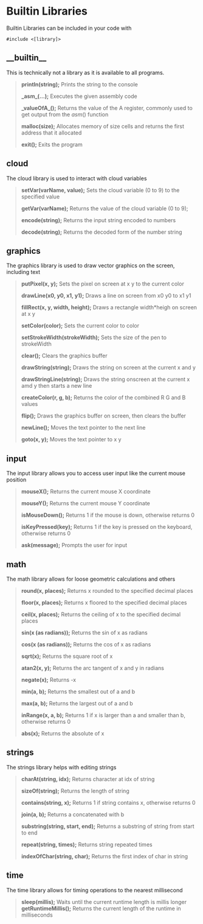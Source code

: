 # Builtin Libraries

Builtin Libraries can be included in your code with

    #include <[library]>

## \_\_builtin__

This is technically not a library as it is available to all programs.

> **println(string);** Prints the string to the console
> 
> **\_asm_(...);** Executes the given assembly code
> 
> **\_valueOfA_();** Returns the value of the A register, commonly used to get output from the _asm_() function
> 
> **malloc(size);** Allocates memory of size cells and returns the first address that it allocated
> 
> **exit();** Exits the program

## cloud

The cloud library is used to interact with cloud variables

> **setVar(varName, value);** Sets the cloud variable \(0 to 9) to the specified value
>
> **getVar(varName);** Returns the value of the cloud variable \(0 to 9);
>
> **encode(string);** Returns the input string encoded to numbers
>
> **decode(string);** Returns the decoded form of the number string

## graphics

The graphics library is used to draw vector graphics on the screen, including text

> **putPixel(x, y);** Sets the pixel on screen at x y to the current color
>
> **drawLine(x0, y0, x1, y1);** Draws a line on screen from x0 y0 to x1 y1
>
> **fillRect(x, y, width, height);** Draws a rectangle width*heigh on screen at x y
>
> **setColor(color);** Sets the current color to color
>
> **setStrokeWidth(strokeWidth);** Sets the size of the pen to strokeWidth
>
> **clear();** Clears the graphics buffer
>
> **drawString(string);** Draws the string on screen at the current x and y
>
> **drawStringLine(string);** Draws the string onscreen at the current x amd y then starts a new line
>
> **createColor(r, g, b);** Returns the color of the combined R G and B values
>
> **flip();** Draws the graphics buffer on screen, then clears the buffer
>
> **newLine();** Moves the text pointer to the next line
>
> **goto(x, y);** Moves the text pointer to x y

## input

The input library allows you to access user input like the current mouse position

> **mouseX();** Returns the current mouse X coordinate
>
> **mouseY();** Returns the current mouse Y coordinate
>
> **isMouseDown();** Returns 1 if the mouse is down, otherwise returns 0
>
> **isKeyPressed(key);** Returns 1 if the key is pressed on the keyboard, otherwise returns 0
>
> **ask(message);** Prompts the user for input

## math

The math library allows for loose geometric calculations and others

> **round(x, places);** Returns x rounded to the specified decimal places
> 
> **floor(x, places);** Returns x floored to the specified decimal places
> 
> **ceil(x, places);** Returns the ceiling of x to the specified decimal places
>
> **sin(x (as radians));** Returns the sin of x as radians
>
> **cos(x (as radians));** Returns the cos of x as radians
>
> **sqrt(x);** Returns the square root of x
>
> **atan2(x, y);** Returns the arc tangent of x and y in radians
>
> **negate(x);** Returns -x
>
> **min(a, b);** Returns the smallest out of a and b
>
> **max(a, b);** Returns the largest out of a and b
>
> **inRange(x, a, b);** Returns 1 if x is larger than a and smaller than b, otherwise returns 0
>
> **abs(x);** Returns the absolute of x

## strings

The strings library helps with editing strings

> **charAt(string, idx);** Returns character at idx of string
>
> **sizeOf(string);** Returns the length of string
>
> **contains(string, x);** Returns 1 if string contains x, otherwise returns 0
>
> **join(a, b);** Returns a concatenated with b
>
> **substring(string, start, end);** Returns a substring of string from start to end
>
> **repeat(string, times);** Returns string repeated times
>
> **indexOfChar(string, char);** Returns the first index of char in string

## time

The time library allows for timing operations to the nearest millisecond

> **sleep(millis);** Waits until the current runtime length is millis longer
> **getRuntimeMillis();** Returns the current length of the runtime in milliseconds
